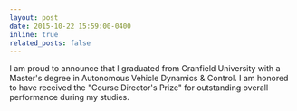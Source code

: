 ```yaml
---
layout: post
date: 2015-10-22 15:59:00-0400
inline: true
related_posts: false
---
```

I am proud to announce that I graduated from Cranfield University with a Master's degree in Autonomous Vehicle Dynamics & Control. I am honored to have received the "Course Director's Prize" for outstanding overall performance during my studies.
